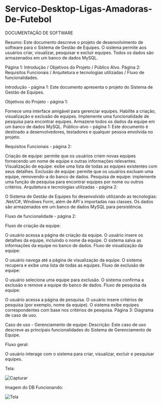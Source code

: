# Servico-Desktop-Ligas-Amadoras-De-Futebol

DOCUMENTAÇÃO DE SOFTWARE

Resumo:
Este documento descreve o projeto de desenvolvimento de software para o Sistema de Gestão de Equipes. O sistema permite aos usuários criar, visualizar, pesquisar e excluir equipes. Todos os dados são armazenados em um banco de dados MySQL.

Página 1: Introdução / Objetivos do Projeto / Público Alvo.
Página 2: Requisitos Funcionais / Arquitetura e tecnologias utilizadas / Fluxo de funcionalidades.

Introdução - página 1:
Este documento apresenta o projeto do Sistema de Gestão de Equipes.

Objetivos do Projeto - página 1:

Fornece uma interface amigável para gerenciar equipes.
Habilite a criação, visualização e exclusão de equipes.
Implemente uma funcionalidade de pesquisa para encontrar equipes.
Armazene todos os dados da equipe em um banco de dados MySQL.
Público-alvo – página 1:
Este documento é destinado a desenvolvedores, testadores e qualquer pessoa envolvida no projeto.

Requisitos Funcionais - página 2:

Criação de equipe: permite que os usuários criem novas equipes fornecendo um nome de equipe e outras informações relevantes.
Visualização de equipe: exibe uma lista de todas as equipes existentes com seus detalhes.
Exclusão de equipe: permite que os usuários excluam uma equipe, removendo-a do banco de dados.
Pesquisa de equipe: implemente uma função de pesquisa para encontrar equipes por nome ou outros critérios.
Arquitetura e tecnologias utilizadas - página 2:

O Sistema de Gestão de Equipes foi desenvolvido utilizando as tecnologias: .Net/C#, Windows Form, além de API´s importadas nas classes.
Os dados são armazenados em um banco de dados MySQL para persistência.

Fluxo de funcionalidade - página 2:

Fluxo de criação da equipe:

O usuário acessa a página de criação da equipe.
O usuário insere os detalhes da equipe, incluindo o nome da equipe.
O sistema salva as informações da equipe no banco de dados.
Fluxo de visualização da equipe:

O usuário navega até a página de visualização da equipe.
O sistema recupera e exibe uma lista de todas as equipes.
Fluxo de exclusão de equipe:

O usuário seleciona uma equipe para exclusão.
O sistema confirma a exclusão e remove a equipe do banco de dados.
Fluxo de pesquisa da equipe:

O usuário acessa a página de pesquisa.
O usuário insere critérios de pesquisa (por exemplo, nome da equipe).
O sistema exibe equipes correspondentes com base nos critérios de pesquisa.
Página 3: Diagrama de caso de uso.

Caso de uso - Gerenciamento de equipe:
Descrição: Este caso de uso descreve as principais funcionalidades do Sistema de Gerenciamento de Equipe.

Fluxo geral:

O usuário interage com o sistema para criar, visualizar, excluir e pesquisar equipes.

Tela: 

![Capturar](https://github.com/TheDevCaio/Servico-Desktop-Ligas-Amadoras-De-Futebol/assets/110746976/1af2273b-a5ef-48bc-b8aa-b7529d4c046f)

Imagem do DB Funcionando: 

![Tela](https://github.com/TheDevCaio/Servico-Desktop-Ligas-Amadoras-De-Futebol/assets/110746976/a69061e9-d4c2-406f-ba59-83098b5980f8)

